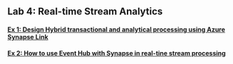 ## Lab 4: Real-time Stream Analytics

#### [Ex 1: Design Hybrid transactional and analytical processing using Azure Synapse Link](lab/Query%20and%20Transform%20the%20data%20using%20serverless%20SQL%20pool.pdf)
#### [Ex 2: How to use Event Hub with Synapse in real-tine stream processing](lab/Query%20and%20Transform%20the%20data%20using%20spark%20pool.pdf)
